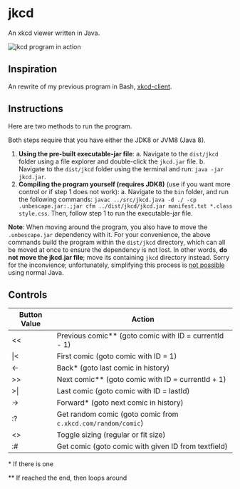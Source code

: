 # jkcd
An xkcd viewer written in Java.

![jkcd program in action](http://imgur.com/4FRZ97vl.png)

## Inspiration
An rewrite of my previous program in Bash, [xkcd-client](https://www.github.com/jlam55555/jkcd).

## Instructions
Here are two methods to run the program.

Both steps require that you have either the JDK8 or JVM8 (Java 8).

1. **Using the pre-built executable-jar file**:
    a. Navigate to the `dist/jkcd` folder using a file explorer and double-click the `jkcd.jar` file.
    b. Navigate to the `dist/jkcd` folder using the terminal and run: `java -jar jkcd.jar`.
2. **Compiling the program yourself (requires JDK8)** (use if you want more control or if step 1 does not work):
    a. Navigate to the `bin` folder, and run the following commands: `javac ../src/jkcd.java -d ./ -cp .unbescape.jar:.;jar cfm ../dist/jkcd/jkcd.jar manifest.txt *.class style.css`. Then, follow step 1 to run the executable-jar file.

**Note**: When moving around the program, you also have to move the `.unbescape.jar` dependency with it. For your convenience, the above commands build the program within the `dist/jkcd` directory, which can all be moved at once to ensure the dependency is not lost. In other words, **do not move the jkcd.jar file**; move its containing `jkcd` directory instead. Sorry for the inconvience; unfortunately, simplifying this process is [not possible](http://stackoverflow.com/a/12357552) using normal Java.

## Controls

<table>
  <thead>
    <tr>
      <th>Button Value</th>
      <th>Action</th>
    </tr>
  </thead>
  <tbody>
    <tr>
      <td>&lt;&lt;</td>
      <td>Previous comic** (goto comic with ID = currentId - 1)</td>
    </tr>
    <tr>
      <td>|&lt;</td>
      <td>First comic (goto comic with ID = 1)</td>
    </tr>
    <tr>
      <td>&lt;-</td>
      <td>Back* (goto last comic in history)</td>
    </tr>
    <tr>
      <td>&gt;&gt;</td>
      <td>Next comic** (goto comic with ID = currentId + 1)</td>
    </tr>
    <tr>
      <td>&gt;|</td>
      <td>Last comic (goto comic with ID = lastId)</td>
    </tr>
    <tr>
      <td>-&gt;</td>
      <td>Forward* (goto next comic in history)</td>
    </tr>
    <tr>
      <td>:?</td>
      <td>Get random comic (goto comic from <code>c.xkcd.com/random/comic</code>)</td>
    </tr>
    <tr>
      <td>&lt;&gt;</td>
      <td>Toggle sizing (regular or fit size)</td>
    </tr>
    <tr>
      <td>:#</td>
      <td>Get comic (goto comic with given ID from textfield)</td>
    </tr>
  </tbody>
</table>

\* If there is one

\*\* If reached the end, then loops around
